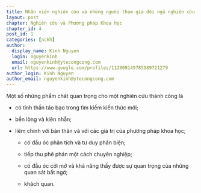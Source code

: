 ```yaml
---
title: Nhân viên nghiên cứu và những người tham gia đội ngũ nghiên cứu
layout: post
chapter: Nghiên cứu và Phương pháp Khoa học
chapter_id: 4
post_id: 1
categories: [nckh]
author:
  display_name: Kinh Nguyen
  login: nguyenkinh
  email: nguyenkinh@ytecongcong.com
  url: https://www.google.com/profiles/112009149785989721279
author_login: Kinh Nguyen
author_email: nguyenkinh@ytecongcong.com
---
```


Một số những phẩm chất quan trọng cho một nghiên cứu thành công là

*   có tinh thần táo bạo trong tìm kiếm kiến thức mới;

*   bền lòng và kiên nhẫn;

*   liêm chính với bản thân và với các giá trị của phương pháp khoa học;

    *   có đầu óc phân tích và tư duy phản biện;

    *   tiếp thu phê phán một cách chuyên nghiệp;

    *   có đầu óc cởi mở và khả năng thấy được sự quan trọng của những quan sát bất ngờ;

    *   khách quan.